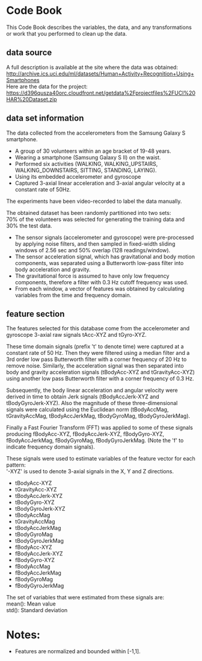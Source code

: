 # Code Book
This Code Book describes the variables, the data, and any transformations or work that you performed to clean up the data.

## data source

A full description is available at the site where the data was obtained:
http://archive.ics.uci.edu/ml/datasets/Human+Activity+Recognition+Using+Smartphones \
Here are the data for the project:
https://d396qusza40orc.cloudfront.net/getdata%2Fprojectfiles%2FUCI%20HAR%20Dataset.zip

## data set information
The data collected from the accelerometers from the Samsung Galaxy S smartphone. 
- A group of 30 volunteers within an age bracket of 19-48 years.
- Wearing a smartphone (Samsung Galaxy S II) on the waist. 
- Performed six activities (WALKING, WALKING_UPSTAIRS, WALKING_DOWNSTAIRS, SITTING, STANDING, LAYING).
- Using its embedded accelerometer and gyroscope
- Captured 3-axial linear acceleration and 3-axial angular velocity at a constant rate of 50Hz. 

The experiments have been video-recorded to label the data manually. 

The obtained dataset has been randomly partitioned into two sets: \
70% of the volunteers was selected for generating the training data and 30% the test data. 

- The sensor signals (accelerometer and gyroscope) were pre-processed by applying noise filters, and then sampled in fixed-width sliding windows of 2.56 sec and 50% overlap (128 readings/window). 
- The sensor acceleration signal, which has gravitational and body motion components, was separated using a Butterworth low-pass filter into body acceleration and gravity. 
- The gravitational force is assumed to have only low frequency components, therefore a filter with 0.3 Hz cutoff frequency was used. 
- From each window, a vector of features was obtained by calculating variables from the time and frequency domain.

## feature section
The features selected for this database come from the accelerometer and gyroscope 3-axial raw signals tAcc-XYZ and tGyro-XYZ. 

These time domain signals (prefix 't' to denote time) were captured at a constant rate of 50 Hz. Then they were filtered using a median filter and a 3rd order low pass Butterworth filter with a corner frequency of 20 Hz to remove noise. 
Similarly, the acceleration signal was then separated into body and gravity acceleration signals (tBodyAcc-XYZ and tGravityAcc-XYZ) using another low pass Butterworth filter with a corner frequency of 0.3 Hz. 

Subsequently, the body linear acceleration and angular velocity were derived in time to obtain Jerk signals (tBodyAccJerk-XYZ and tBodyGyroJerk-XYZ). Also the magnitude of these three-dimensional signals were calculated using the Euclidean norm (tBodyAccMag, tGravityAccMag, tBodyAccJerkMag, tBodyGyroMag, tBodyGyroJerkMag). 

Finally a Fast Fourier Transform (FFT) was applied to some of these signals producing fBodyAcc-XYZ, fBodyAccJerk-XYZ, fBodyGyro-XYZ, fBodyAccJerkMag, fBodyGyroMag, fBodyGyroJerkMag. (Note the 'f' to indicate frequency domain signals). 

These signals were used to estimate variables of the feature vector for each pattern:  
'-XYZ' is used to denote 3-axial signals in the X, Y and Z directions.

- tBodyAcc-XYZ
- tGravityAcc-XYZ
- tBodyAccJerk-XYZ
- tBodyGyro-XYZ
- tBodyGyroJerk-XYZ
- tBodyAccMag
- tGravityAccMag
- tBodyAccJerkMag
- tBodyGyroMag
- tBodyGyroJerkMag
- fBodyAcc-XYZ
- fBodyAccJerk-XYZ
- fBodyGyro-XYZ
- fBodyAccMag
- fBodyAccJerkMag
- fBodyGyroMag
- fBodyGyroJerkMag

The set of variables that were estimated from these signals are: \
mean(): Mean value \
std(): Standard deviation

Notes: 
======
- Features are normalized and bounded within [-1,1].

